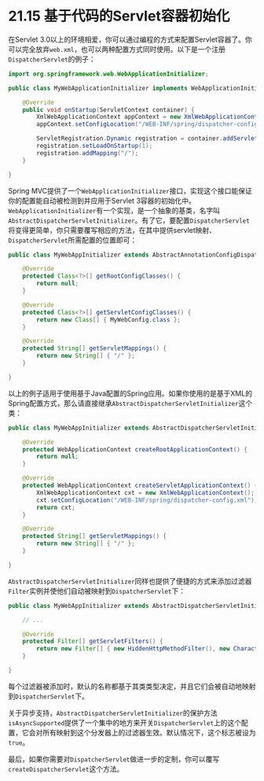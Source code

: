 # 21.15 基于代码的Servlet容器初始化

在Servlet 3.0以上的环境相爱，你可以通过编程的方式来配置Servlet容器了。你可以完全放弃`web.xml`，也可以两种配置方式同时使用。以下是一个注册`DispatcherServlet`的例子：

```java
import org.springframework.web.WebApplicationInitializer;

public class MyWebApplicationInitializer implements WebApplicationInitializer {

    @Override
    public void onStartup(ServletContext container) {
        XmlWebApplicationContext appContext = new XmlWebApplicationContext();
        appContext.setConfigLocation("/WEB-INF/spring/dispatcher-config.xml");

        ServletRegistration.Dynamic registration = container.addServlet("dispatcher", new DispatcherServlet(appContext));
        registration.setLoadOnStartup(1);
        registration.addMapping("/");
    }

}
```

Spring MVC提供了一个`WebApplicationInitializer`接口，实现这个接口能保证你的配置能自动被检测到并应用于Servlet 3容器的初始化中。`WebApplicationInitializer`有一个实现，是一个抽象的基类，名字叫`AbstractDispatcherServletInitializer`。有了它，要配置`DispatcherServlet`将变得更简单，你只需要覆写相应的方法，在其中提供servlet映射、`DispatcherServlet`所需配置的位置即可：

```java
public class MyWebAppInitializer extends AbstractAnnotationConfigDispatcherServletInitializer {

    @Override
    protected Class<?>[] getRootConfigClasses() {
        return null;
    }

    @Override
    protected Class<?>[] getServletConfigClasses() {
        return new Class[] { MyWebConfig.class };
    }

    @Override
    protected String[] getServletMappings() {
        return new String[] { "/" };
    }

}
```

以上的例子适用于使用基于Java配置的Spring应用。如果你使用的是基于XML的Spring配置方式，那么请直接继承`AbstractDispatcherServletInitializer`这个类：

```java
public class MyWebAppInitializer extends AbstractDispatcherServletInitializer {

    @Override
    protected WebApplicationContext createRootApplicationContext() {
        return null;
    }

    @Override
    protected WebApplicationContext createServletApplicationContext() {
        XmlWebApplicationContext cxt = new XmlWebApplicationContext();
        cxt.setConfigLocation("/WEB-INF/spring/dispatcher-config.xml");
        return cxt;
    }

    @Override
    protected String[] getServletMappings() {
        return new String[] { "/" };
    }

}
```



`AbstractDispatcherServletInitializer`同样也提供了便捷的方式来添加过滤器`Filter`实例并使他们自动被映射到`DispatcherServlet`下：

```java
public class MyWebAppInitializer extends AbstractDispatcherServletInitializer {

    // ...

    @Override
    protected Filter[] getServletFilters() {
        return new Filter[] { new HiddenHttpMethodFilter(), new CharacterEncodingFilter() };
    }

}
```

每个过滤器被添加时，默认的名称都基于其类类型决定，并且它们会被自动地映射到`DispatcherServlet`下。

关于异步支持，`AbstractDispatcherServletInitializer`的保护方法`isAsyncSupported`提供了一个集中的地方来开关`DispatcherServlet`上的这个配置，它会对所有映射到这个分发器上的过滤器生效。默认情况下，这个标志被设为`true`。

最后，如果你需要对`DispatcherServlet`做进一步的定制，你可以覆写`createDispatcherServlet`这个方法。
